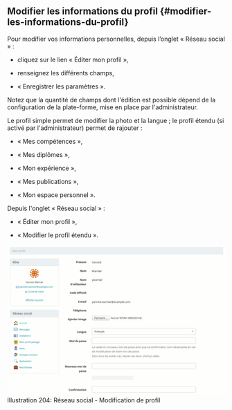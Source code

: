 ## Modifier les informations du profil {#modifier-les-informations-du-profil}

Pour modifier vos informations personnelles, depuis l’onglet « Réseau social » :

*   cliquez sur le lien « Éditer mon profil »,

*   renseignez les différents champs,

*   « Enregistrer les paramètres ».

Notez que la quantité de champs dont l&#039;édition est possible dépend de la configuration de la plate-forme, mise en place par l&#039;administrateur.

Le profil simple permet de modifier la photo et la langue ; le profil étendu (si activé par l&#039;administrateur) permet de rajouter :

*   « Mes compétences »,

*   « Mes diplômes »,

*   « Mon expérience »,

*   « Mes publications »,

*   « Mon espace personnel ».

Depuis l&#039;onglet « Réseau social » :

*   « Éditer mon profil »,

*   « Modifier le profil étendu ».

![](../assets/image280.png)Illustration 204: Réseau social - Modification de profil